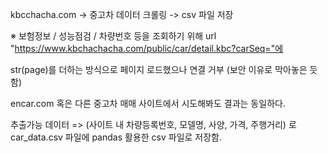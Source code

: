 kbcchacha.com -> 중고차 데이터 크롤링 -> csv 파일 저장

※ 보험정보 / 성능점검 / 차량번호 등을 조회하기 위해 url "https://www.kbchachacha.com/public/car/detail.kbc?carSeq="에

str(page)를 더하는 방식으로 페이지 로드했으나 연결 거부 (보안 이유로 막아놓은 듯 함)

encar.com 혹은 다른 중고차 매매 사이트에서 시도해봐도 결과는 동일하다.

추출가능 데이터 => (사이트 내 차량등록번호, 모델명, 사양, 가격, 주행거리) 로 car_data.csv 파일에 pandas 활용한 csv 파일로 저장함.
